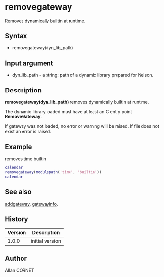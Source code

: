 # removegateway

Removes dynamically builtin at runtime.

## Syntax

- removegateway(dyn_lib_path)

## Input argument

- dyn_lib_path - a string: path of a dynamic library prepared for Nelson.

## Description

  <p><b>removegateway(dyn_lib_path)</b> removes dynamically builtin at runtime.</p>
  <p>The dynamic library loaded must have at least an C entry point <b>RemoveGateway</b>.</p>
  <p>If gateway was not loaded, no error or warning will be raised. If file does not exist an error is raised.</p>

## Example

removes time builtin

```matlab
calendar
removegateway(modulepath('time', 'builtin'))
calendar
```

## See also

[addgateway](addgateway.html), [gatewayinfo](gatewayinfo.html).

## History

| Version | Description     |
| ------- | --------------- |
| 1.0.0   | initial version |

## Author

Allan CORNET
